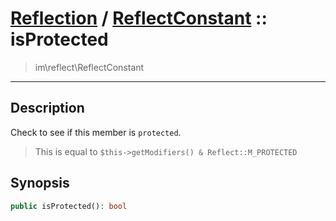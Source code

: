 # [Reflection](reflect.md) / [ReflectConstant](reflect-ReflectConstant.md) :: isProtected
 > im\reflect\ReflectConstant
____

## Description
Check to see if this member is `protected`.

 > This is equal to `$this->getModifiers() & Reflect::M_PROTECTED`  

## Synopsis
```php
public isProtected(): bool
```

